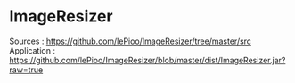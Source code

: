 
# ImageResizer
Sources : https://github.com/lePioo/ImageResizer/tree/master/src<br>
Application : https://github.com/lePioo/ImageResizer/blob/master/dist/ImageResizer.jar?raw=true